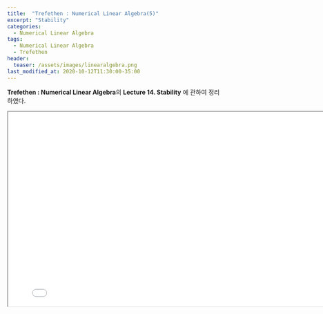 ```yaml
---
title:  "Trefethen : Numerical Linear Algebra(5)"
excerpt: "Stability"
categories:
  - Numerical Linear Algebra
tags:
  - Numerical Linear Algebra
  - Trefethen
header:
  teaser: /assets/images/linearalgebra.png
last_modified_at: 2020-10-12T11:30:00-35:00
---
```


**Trefethen : Numerical Linear Algebra**의 **Lecture 14. Stability** 에 관하여 정리하였다.

<iframe src = "/ViewerJS/#../assets/pdf/Lecture 14. Stability.pdf" width='800' height='450' allowfullscreen webkitallowfullscreen></iframe>